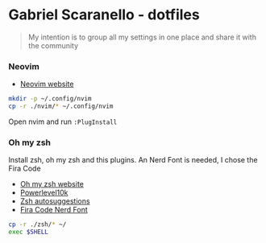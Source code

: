 # Gabriel Scaranello - dotfiles

> My intention is to group all my settings in one place and share it with the community 

### Neovim
- [Neovim website](https://neovim.io)  

```sh
mkdir -p ~/.config/nvim
cp -r ./nvim/* ~/.config/nvim
```
Open nvim and run `:PlugInstall`


### Oh my zsh
Install zsh, oh my zsh and this plugins.
An Nerd Font is needed, I chose the Fira Code  
- [Oh my zsh website](https://ohmyz.sh)  
- [Powerlevel10k](https://github.com/romkatv/powerlevel10k#oh-my-zsh)  
- [Zsh autosuggestions](https://github.com/zsh-users/zsh-autosuggestions/blob/master/INSTALL.md#oh-my-zsh)  
- [Fira Code Nerd Font](https://github.com/ryanoasis/nerd-fonts/blob/master/patched-fonts/FiraCode/Regular/complete/Fira%20Code%20Regular%20Nerd%20Font%20Complete.ttf)  

```sh
cp -r ./zsh/* ~/
exec $SHELL
```


